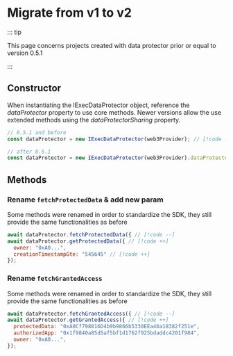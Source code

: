 # Migrate from v1 to v2

::: tip

This page concerns projects created with data protector prior or equal to
version 0.5.1

:::

## Constructor

When instantiating the IExecDataProtector object, reference the _dataProtector_
property to use core methods. Newer versions allow the use extended methods
using the _dataProtectorSharing_ property.

```js
// 0.5.1 and before
const dataProtector = new IExecDataProtector(web3Provider); // [!code --]

// after 0.5.1
const dataProtector = new IExecDataProtector(web3Provider).dataProtector; // [!code ++]
```

## Methods

### Rename `fetchProtectedData` & add new param

Some methods were renamed in order to standardize the SDK, they still provide
the same functionalities as before

```js
await dataProtector.fetchProtectedData({ // [!code --]
await dataProtector.getProtectedData({ // [!code ++]
  owner: "0xA0...",
  creationTimestampGte: "545645" // [!code ++]
});
```

### Rename `fetchGrantedAccess`

Some methods were renamed in order to standardize the SDK, they still provide
the same functionalities as before

```js
await dataProtector.fetchGrantedAccess({ // [!code --]
await dataProtector.getGrantedAccess({ // [!code ++]
  protectedData: "0xA0Cf798816D4b9b9866b5330EEa46a18382f251e",
  authorizedApp: "0x1f9840a85d5af5bf1d1762f925bdaddc4201f984",
  owner: "0xA0...",
});
```
